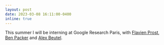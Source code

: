 ```yaml
---
layout: post
date: 2023-03-08 16:11:00-0400
inline: true
---
```


This summer I will be interning at Google Research Paris, with [Flavien Prost](https://scholar.google.com/citations?user=R2EJThQAAAAJ&hl=fr), [Ben Packer](https://scholar.google.com/citations?user=jzsx52EAAAAJ&hl=en) and [Alex Beutel](https://alexbeutel.com/).
